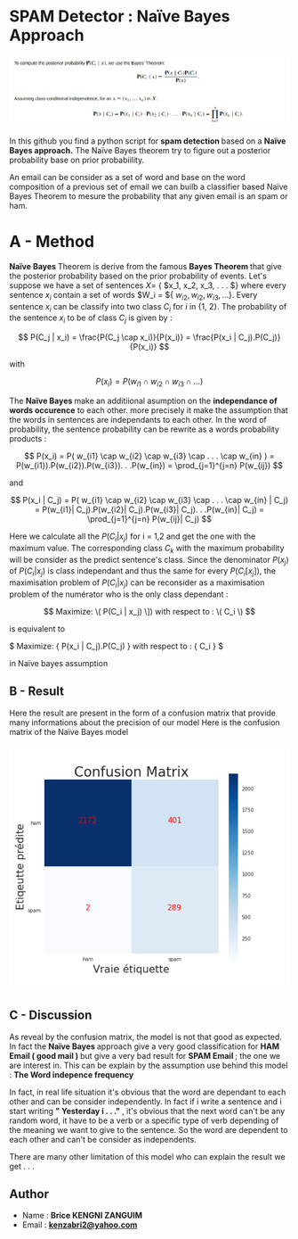 # SPAM Detector : Naïve Bayes Approach
![Bayes Therem](medias/images/naive_approach.png)

In this github you find a python script for <strong> spam detection </strong> based on a <strong> Naïve Bayes approach.</strong> The Naïve Bayes theorem try to figure out a posterior probability base on prior probabiility. 

An email can be consider as a set of word and base on the word composition of a previous set of email we can builb a classifier  based Naïve Bayes Theorem to mesure the probability that any given email is an spam or ham.

# A - Method
<strong> Naïve Bayes </strong> Theorem is derive from the famous <strong> Bayes Theorem </strong> that give the posterior probability based on the prior probability of events. Let's suppose we have a set of sentences $X =$ { $x_1, x_2, x_3, . . . $} where every sentence $x_i$ contain a set of words $W_i = ${ $w_{i2} , w_{i2}, w_{i3}, . . .$}. Every sentence $x_i$ can be classify into two class $C_i$ for $i$ in {1, 2}. The probability of the sentence $x_i$ to be of class $C_j$ is given by : 

$$
P(C_j | x_i) = \frac{P(C_j \cap x_i)}{P(x_i)} 
             = \frac{P(x_i | C_j).P(C_j)}{P(x_i)}
$$

with 

$$
P(x_i) = P( w_{i1} \cap w_{i2} \cap w_{i3} \cap . . . )
$$

The <strong> Naïve Bayes </strong> make an additiional asumption on the <strong>independance of words occurence</strong> to each other. more precisely it make the assumption that the words in sentences are independants to each other. In the word of probability, the sentence probability can be rewrite as a words probability products : 

$$
P(x_i) = P( w_{i1} \cap w_{i2} \cap w_{i3} \cap . . . \cap w_{in} )  
       = P(w_{i1}).P(w_{i2}).P(w_{i3}). . .P(w_{in}) 
       = \prod_{j=1}^{j=n} P(w_{ij})
$$

and

$$
P(x_i | C_j) = P( w_{i1} \cap w_{i2} \cap w_{i3} \cap . . . \cap w_{in} | C_j) 
             = P(w_{i1}| C_j).P(w_{i2}| C_j).P(w_{i3}| C_j). . .P(w_{in}| C_j) 
             = \prod_{j=1}^{j=n} P(w_{ij}| C_j)
$$

Here we calculate all the $P(C_i | x_j)$ for i = 1,2 and get the one with the maximum value. The corresponding class $C_k$ with the maximum probability will be consider as the predict sentence's class. Since the denominator $P(x_j)$ of $P(C_i | x_j )$ is class independant and thus the same for every $P(C_i [ x_j])$, the maximisation problem of $P(C_i | x_j)$ can be reconsider as a maximisation problem of the numérator who is the only class dependant :

$$
Maximize: \(     P(C_i | x_j)    \]) 
with respect to  : \( C_i \)  
$$

is equivalent to 

$ Maximize: \{    P(x_i | C_j).P(C_j)    \}  with respect to  : \{ C_i \}   $


in Naïve bayes assumption

## B - Result 
Here  the  result are present in the form of a confusion matrix that provide many informations about the precision of our model
Here is the confusion matrix of the Naïve Bayes model 

![confusion matrix](medias/images/confusion_matrix.png)

## C - Discussion

As reveal by the confusion matrix, the model is not that good as expected. In fact the <strong> Naïve Bayes </strong> approach give a very good classification for <strong> HAM Email ( good mail ) </strong> but give a very bad result for <strong> SPAM Email </strong>; the one we are interest in. This can be explain by the assumption use behind this model : <strong> The Word indepence frequency </strong>

In fact, in real life situation it's obvious that the word are dependant to each other and can be consider independently. In fact if i write a sentence and i start writing <strong>" Yesterday i . . ." </strong>, it's obvious that the next word can't be any random word, it have to be a verb or a specific type of verb depending of the meaning we want to give to the sentence. So the word are dependent to each other and can't be consider as independents.

There are many other limitation of this model who can explain the result we get . . .

## Author
- Name : <strong> Brice KENGNI ZANGUIM </strong>
- Email : <strong> kenzabri2@yahoo.com </strong>